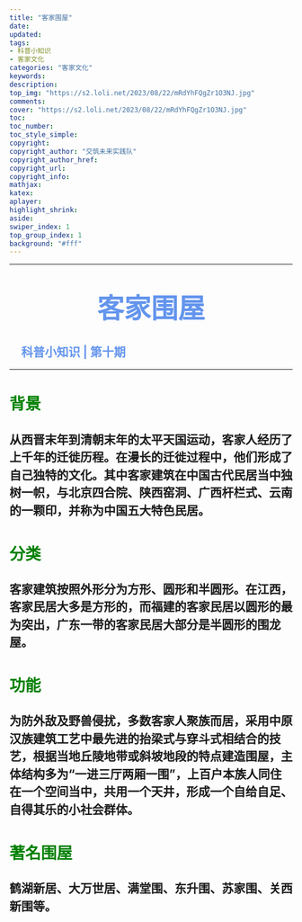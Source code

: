 ```yaml
---
title: "客家围屋"
date:
updated:
tags:
- 科普小知识
- 客家文化
categories: "客家文化"
keywords:
description:
top_img: "https://s2.loli.net/2023/08/22/mRdYhFQgZr1O3NJ.jpg"
comments:
cover: "https://s2.loli.net/2023/08/22/mRdYhFQgZr1O3NJ.jpg"
toc:
toc_number:
toc_style_simple:
copyright:
copyright_author: "交筑未来实践队"
copyright_author_href:
copyright_url:
copyright_info:
mathjax:
katex:
aplayer:
highlight_shrink:
aside:
swiper_index: 1
top_group_index: 1
background: "#fff"
---
```

<hr witd=20% size=5 noshade="noshade" color="#6495ED" />

# <center><font face="华文中宋" color="#6495ED" size=15>**客家围屋**</font></center>
## <font color="#6495ED" >&emsp;科普小知识 | 第十期</font>

<hr witd=20% size=5 noshade="noshade" color="#6495ED" />

# <font color=green>背景</font>
## <p style="line-height:1.5;">从西晋末年到清朝末年的太平天国运动，客家人经历了上千年的迁徙历程。在漫长的迁徙过程中，他们形成了自己独特的文化。其中客家建筑在中国古代民居当中独树一帜，与北京四合院、陕西窑洞、广西杆栏式、云南的一颗印，并称为中国五大特色民居。</p>
# <font color=green>分类</font>
## <p style="line-height:1.5;">客家建筑按照外形分为方形、圆形和半圆形。在江西，客家民居大多是方形的，而福建的客家民居以圆形的最为突出，广东一带的客家民居大部分是半圆形的围龙屋。<p>
# <font color=green>功能</font>
## <p style="line-height:1.5;">为防外敌及野兽侵扰，多数客家人聚族而居，采用中原汉族建筑工艺中最先进的抬梁式与穿斗式相结合的技艺，根据当地丘陵地带或斜坡地段的特点建造围屋，主体结构多为“一进三厅两厢一围”，上百户本族人同住在一个空间当中，共用一个天井，形成一个自给自足、自得其乐的小社会群体。</p>
# <font color=green>著名围屋</font>
## <p style="line-height:1.5;">鹤湖新居、大万世居、满堂围、东升围、苏家围、关西新围等。</p>